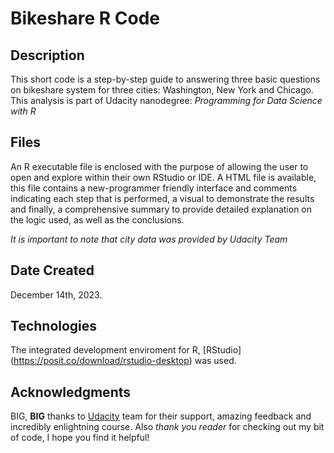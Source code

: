 # Bikeshare R Code 

## Description
This short code is a step-by-step guide to answering three basic questions on bikeshare system for three cities: Washington, New York and Chicago. This analysis is part of Udacity nanodegree: *Programming for Data Science with R*

## Files
An R executable file is enclosed with the purpose of allowing the user to open and explore within their own RStudio or IDE.
A HTML file is available, this file contains a new-programmer friendly interface and comments indicating each step that is performed, a visual to demonstrate the results and finally, a comprehensive summary to provide detailed explanation on the logic used, as well as the conclusions.

*It is important to note that city data was provided by Udacity Team*

## Date Created
December 14th, 2023.

## Technologies
The integrated development enviroment for R, [RStudio] (https://posit.co/download/rstudio-desktop) was used.

## Acknowledgments
BIG, **BIG** thanks to [Udacity](https://www.udacity.com/) team for their support, amazing feedback and incredibly enlightning course. Also *thank you reader* for checking out my bit of code, I hope you find it helpful!
